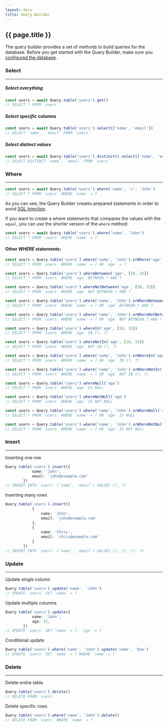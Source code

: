 ```yaml
---
layout: docs
title: Query Builder
---
```


## {{ page.title }}

The query builder provides a set of methods to build queries for the database. Before you get started with the
Query Builder, make sure you [configured the database](/docs/database).

### Select
---
##### Select everything
```ts
const users = await Query.table('users').get()
// SELECT * FROM `users`
```

##### Select specific columns
```ts
const users = await Query.table('users').select(['name', 'email'])
// SELECT `name`, `email` FROM `users`
```

##### Select distinct values
```ts
const users = await Query.table('users').distinct().select(['name', 'email'])
// SELECT DISTINCT `name`, `email` FROM `users`
```

### Where
---
```ts
const users = await Query.table('users').where('name', '=', 'John')
// SELECT * FROM `users` WHERE `name` = ?
```
As you can see, the Query Builder creates prepared statements in order to avoid [SQL Injection](https://en.wikipedia.org/wiki/SQL_injection).

If you want to create a where statements that compares the values with the `equal`, you can use the shorter
version of the `where` method:
```ts
const users = await Query.table('users').where('name', 'John')
// SELECT * FROM `users` WHERE `name` = ?
```

#### Other *WHERE* statements:
```ts
const users = Query.table('users').where('name', 'John').orWhere('age', 21)
// SELECT * FROM `users` WHERE `name` = ? OR `age` = ?
```
```ts
const users = Query.table('users').whereBetween('age', [18, 25])
// SELECT * FROM `users` WHERE `age` BETWEEN ? AND ?   
```
```ts
const users = Query.table('users').whereNotBetween('age', [18, 25])
// SELECT * FROM `users` WHERE `age` NOT BETWEEN ? AND ?
```
```ts
const users = Query.table('users').where('name', 'John').orWhereBetween('age', [18, 25])
// SELECT * FROM `users` WHERE `name` = ? OR `age` BETWEEN ? AND ?
```
```ts
const users = Query.table('users').where('name', 'John').orWhereNotBetween('age', [18, 25])
// SELECT * FROM `users` WHERE `name` = ? OR `age` NOT BETWEEN ? AND ?
```
```ts
const users = Query.table('users').whereIn('age', [18, 25])
// SELECT * FROM `users` WHERE `age` IN (?, ?)   
```
```ts
const users = Query.table('users').whereNotIn('age', [18, 25])
// SELECT * FROM `users` WHERE `age` NOT IN (?, ?)
```
```ts
const users = Query.table('users').where('name', 'John').orWhereIn('age', [18, 25])
// SELECT * FROM `users` WHERE `name` = ? OR `age` IN (?, ?)
```
```ts
const users = Query.table('users').where('name', 'John').orWhereNotIn('age', [18, 25])
// SELECT * FROM `users` WHERE `name` = ? OR `age` NOT IN (?, ?)   
```
```ts
const users = Query.table('users').whereNull('age')
// SELECT * FROM `users` WHERE `age` IS NULL
```
```ts
const users = Query.table('users').whereNotNull('age')
// SELECT * FROM `users` WHERE `age` IS NOT NULL
```
```ts
const users = Query.table('users').where('name', 'John').orWhereNull('age')
// SELECT * FROM `users` WHERE `name` = ? OR `age` IS NULL   
```
```ts
const users = Query.table('users').where('name', 'John').orWhereNotNull('age')
// SELECT * FROM `users` WHERE `name` = ? OR `age` IS NOT NULL
```


### Insert
---
Inserting one row
```ts
Query.table('users').insert({
            name: 'John',
            email: 'john@example.com'
        })
// INSERT INTO `users` (`name`, `email`) VALUES (?, ?)
```
Inserting many rows
```ts
Query.table('users').insert([
            {
                name: 'John',
                email: 'john@example.com'
            },
            {
                name: 'Chris',
                email: 'chris@example.com'
            }
        ])
// INSERT INTO `users` (`name`, `email`) VALUES (?, ?), (?, ?)
```
### Update
---
Update single column
```ts
Query.table('users').update('name', 'John')
// UPDATE `users` SET `name` = ?
```
Update multiple columns
```ts
Query.table('users').update({
            name: 'John',
            age: 21,
        })
// UPDATE `users` SET `name` = ?, `age` = ?
```

Conditional update
```ts
Query.table('users').where('name', 'John').update('name', 'Doe')
// UPDATE `users` SET `name` = ? WHERE `name` = ?
```

### Delete
---
Delete entire table
```ts
Query.table('users').delete()
// DELETE FROM `users`
```

Delete specific rows
```ts
Query.table('users').where('name', 'John').delete()
// DELETE FROM `users` WHERE `name` = ?
```

